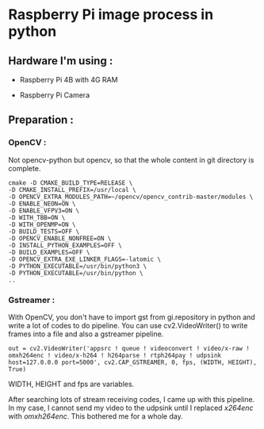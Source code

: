 # Raspberry Pi image process in python

## Hardware I'm using : 

* Raspberry Pi 4B with 4G RAM

* Raspberry Pi Camera

## Preparation :
### OpenCV : 

Not opencv-python but opencv, so that the whole content in git directory is complete.
```
cmake -D CMAKE_BUILD_TYPE=RELEASE \
-D CMAKE_INSTALL_PREFIX=/usr/local \
-D OPENCV_EXTRA_MODULES_PATH=~/opencv/opencv_contrib-master/modules \
-D ENABLE_NEON=ON \
-D ENABLE_VFPV3=ON \
-D WITH_TBB=ON \
-D WITH_OPENMP=ON \
-D BUILD_TESTS=OFF \
-D OPENCV_ENABLE_NONFREE=ON \
-D INSTALL_PYTHON_EXAMPLES=OFF \
-D BUILD_EXAMPLES=OFF \
-D OPENCV_EXTRA_EXE_LINKER_FLAGS=-latomic \
-D PYTHON_EXECUTABLE=/usr/bin/python3 \
-D PYTHON_EXECUTABLE=/usr/bin/python \
..
```
### Gstreamer :

With OpenCV, you don't have to import gst from gi.repository in python and write a lot of codes to do pipeline. You can use cv2.VideoWriter() to write frames into a file and also a gstreamer pipeline. 

```
out = cv2.VideoWriter('appsrc ! queue ! videoconvert ! video/x-raw ! omxh264enc ! video/x-h264 ! h264parse ! rtph264pay ! udpsink host=127.0.0.0 port=5000', cv2.CAP_GSTREAMER, 0, fps, (WIDTH, HEIGHT), True)
```

WIDTH, HEIGHT and fps are variables.

After searching lots of stream receiving codes, I came up with this pipeline. In my case, I cannot send my video to the udpsink until I replaced *x264enc* with *omxh264enc*. This bothered me for a whole day.



